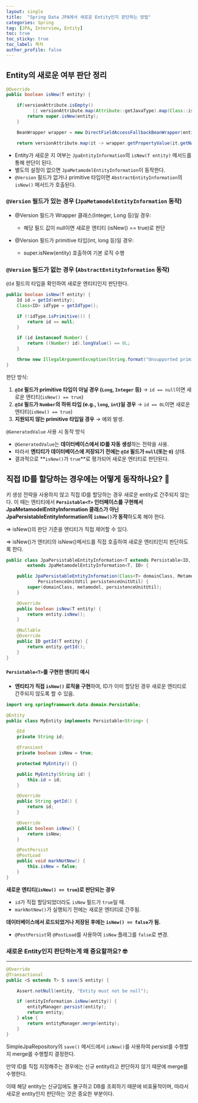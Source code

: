 ```yaml
---
layout: single
title:  "Spring Data JPA에서 새로운 Entity인지 판단하는 방법"
categories: Spring
tag: [JPA, Interview, Entity]
toc: true
toc_sticky: true
toc_label: 목차
author_profile: false
---
```



## Entity의 새로운 여부 판단 정리

```java
@Override
public boolean isNew(T entity) {

    if(versionAttribute.isEmpty()
          || versionAttribute.map(Attribute::getJavaType).map(Class::isPrimitive).orElse(false)) {
        return super.isNew(entity);
    }

    BeanWrapper wrapper = new DirectFieldAccessFallbackBeanWrapper(entity);

    return versionAttribute.map(it -> wrapper.getPropertyValue(it.getName()) == null).orElse(true);

```

- Entity가 새로운 지 여부는 `JpaEntityInformation`의 `isNew(T entity)` 메서드를 통해 판단이 된다.
- 별도의 설정이 없으면 `JpaMetamodelEntityInformation`이 동작한다.
- `@Version` 필드가 없거나 primitive 타입이면 `AbstractEntityInformation`의 `isNew()` 메서드가 호출된다.

### **`@Version` 필드가 있는 경우 (`JpaMetamodelEntityInformation` 동작)**

- @Version 필드가 Wrapper 클래스(Integer, Long 등)일 경우:
  - 해당 필드 값이 null이면 새로운 엔티티 (isNew() == true)로 판단

- @Version 필드가 primitive 타입(int, long 등)일 경우:
  - super.isNew(entity) 호출하여 기본 로직 수행	

###  **`@Version` 필드가 없는 경우 (`AbstractEntityInformation` 동작)**

`@Id` 필드의 타입을 확인하여 새로운 엔티티인지 판단한다.

```java
public boolean isNew(T entity) {
    Id id = getId(entity);
    Class<ID> idType = getIdType();

    if (!idType.isPrimitive()) {
        return id == null;
    }

    if (id instanceof Number) {
        return ((Number) id).longValue() == 0L;
    }

    throw new IllegalArgumentException(String.format("Unsupported primitive id type %s", idType));
}

```

판단 방식:

1. **`@Id` 필드가 primitive 타입이 아닐 경우 (`Long`, `Integer` 등)**
    → `id == null`이면 새로운 엔티티(`isNew() == true`)
2. **`@Id` 필드가 `Number`의 하위 타입 (e.g., `long`, `int`)일 경우**
    → `id == 0L`이면 새로운 엔티티(`isNew() == true`)
3. **지원되지 않는 primitive 타입일 경우**
    → 예외 발생.

`@GeneratedValue` 사용 시 동작 방식

- `@GeneratedValue`는 **데이터베이스에서 ID를 자동 생성**하는 전략을 사용.
- 따라서 **엔티티가 데이터베이스에 저장되기 전에는 `@Id` 필드가 `null`(또는 `0`)** 상태.
- 결과적으로 **`isNew()`가 `true`**로 평가되어 새로운 엔티티로 판단된다.

## 직접 ID를 할당하는 경우에는 어떻게 동작하나요? 🤔

키 생성 전략을 사용하지 않고 직접 ID를 할당하는 경우 새로운 entity로 간주되지 않는다. 이 때는 엔티티에서 **`Persistable<T>` 인터페이스를 구현해서 JpaMetamodelEntityInformation 클래스가 아닌 JpaPersistableEntityInformation의 `isNew()`가 동작**하도록 해야 한다.

=> isNew()의 판단 기준을 엔티티가 직접 제어할 수 있다.

=> isNew()가 엔티티의 isNew()메서드를 직접 호출하여 새로운 엔티티인지 판단하도록 한다.

```java
public class JpaPersistableEntityInformation<T extends Persistable<ID, ID> 
        extends JpaMetamodelEntityInformation<T, ID> {

    public JpaPersistableEntityInformation(Class<T> domainClass, Metamodel metamodel, 
            PersistenceUnitUtil persistenceUnitUtil) {
        super(domainClass, metamodel, persistenceUnitUtil);
    }

    @Override
    public boolean isNew(T entity) {
        return entity.isNew();
    }

    @Nullable
    @Override
    public ID getId(T entity) {
        return entity.getId();
    }
}
```

#### **`Persistable<T>`를 구현한 엔티티 예시**

- **엔티티가 직접 `isNew()` 로직을 구현**하여, ID가 이미 할당된 경우 새로운 엔티티로 간주되지 않도록 할 수 있음.

```java
import org.springframework.data.domain.Persistable;

@Entity
public class MyEntity implements Persistable<String> {

    @Id
    private String id;

    @Transient
    private boolean isNew = true;

    protected MyEntity() {}

    public MyEntity(String id) {
        this.id = id;
    }

    @Override
    public String getId() {
        return id;
    }

    @Override
    public boolean isNew() {
        return isNew;
    }

    @PostPersist
    @PostLoad
    public void markNotNew() {
        this.isNew = false;
    }
}

```

**새로운 엔티티(`isNew() == true`)로 판단되는 경우**

- `id`가 직접 할당되었더라도 `isNew` 필드가 `true`일 때.
- `markNotNew()`가 실행되기 전에는 새로운 엔티티로 간주됨.

**데이터베이스에서 로드되었거나 저장된 후에는 `isNew() == false`가 됨.**

- `@PostPersist`와 `@PostLoad`를 사용하여 `isNew` 플래그를 `false`로 변경.

  

### 새로운 Entity인지 판단하는게 왜 중요할까요? 🤓

------



```java
@Override
@Transactional
public <S extends T> S save(S entity) {

    Assert.notNull(entity, "Entity must not be null");

	if (entityInformation.isNew(entity)) {
		entityManager.persist(entity);
		return entity;
	} else {
		return entityManager.merge(entity);
	}
}
```

SimpleJpaRepository의 `save()` 메서드에서 `isNew()`를 사용하여 persist를 수행할지 merge를 수행할지 결정한다. 

만약 ID를 직접 지정해주는 경우에는 신규 entity라고 판단하지 않기 때문에 merge를 수행한다. 

이때 해당 entity는 신규임에도 불구하고 DB를 조회하기 때문에 비효율적이며, 따라서 새로운 entity인지 판단하는 것은 중요한 부분이다.
